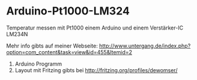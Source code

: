Arduino-Pt1000-LM324
====================

Temperatur  messen mit Pt1000  einem Arduino  und einem Verstärker-IC LM234N

Mehr info gibts auf meiner Webseite: http://www.untergang.de/index.php?option=com_content&task=view&id=455&Itemid=2

1. Arduino Programm
2. Layout mit Fritzing gibts bei http://fritzing.org/profiles/dewomser/

